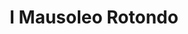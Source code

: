 ---
title: I Mausoleo Rotondo

mediaPath: /videos/mr_06_anon2-1080p.mp4
mediaPosition:  []
mediaRotation:  []
mediaScale: 1
cameraFOV: 60

cameraPosition:  []
cameraTarget:  []

animationEntry: 2000
---